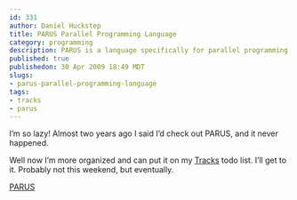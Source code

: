 ```yaml
--- 
id: 331
author: Daniel Huckstep
title: PARUS Parallel Programming Language
category: programming
description: PARUS is a language specifically for parallel programming.
published: true
publishedon: 30 Apr 2009 18:49 MDT
slugs: 
- parus-parallel-programming-language
tags: 
- tracks
- parus
---
```

I’m so lazy! Almost two years ago I said I’d check out PARUS, and it
never happened.

Well now I’m more organized and can put it on my
[Tracks](http://www.getontracks.org/) todo list. I’ll get to it.
Probably not this weekend, but eventually.

[PARUS](http://parus.sourceforge.net/)